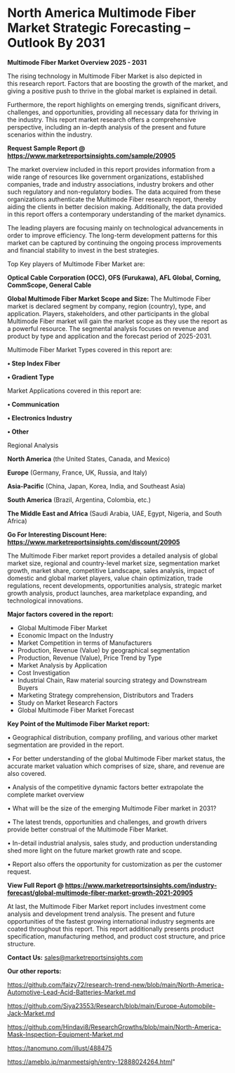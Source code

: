 # North America Multimode Fiber Market Strategic Forecasting – Outlook By 2031

<Strong> Multimode Fiber Market Overview 2025 - 2031</strong>

The rising technology in Multimode Fiber Market is also depicted in this research report. Factors that are boosting the growth of the market, and giving a positive push to thrive in the global market is explained in detail.

Furthermore, the report highlights on emerging trends, significant drivers, challenges, and opportunities, providing all necessary data for thriving in the industry. This report market research offers a comprehensive perspective, including an in-depth analysis of the present and future scenarios within the industry.

<strong>Request Sample Report @ <a href=https://www.marketreportsinsights.com/sample/20905>https://www.marketreportsinsights.com/sample/20905</a></strong>

The market overview included in this report provides information from a wide range of resources like government organizations, established companies, trade and industry associations, industry brokers and other such regulatory and non-regulatory bodies. The data acquired from these organizations authenticate the Multimode Fiber research report, thereby aiding the clients in better decision making. Additionally, the data provided in this report offers a contemporary understanding of the market dynamics.

The leading players are focusing mainly on technological advancements in order to improve efficiency. The long-term development patterns for this market can be captured by continuing the ongoing process improvements and financial stability to invest in the best strategies.

Top Key players of Multimode Fiber Market are:

<strong>Optical Cable Corporation (OCC), OFS (Furukawa), AFL Global, Corning, CommScope, General Cable</strong>

<strong><b>Global Multimode Fiber Market Scope and Size:</b></strong>
The Multimode Fiber market is declared segment by company, region (country), type, and application. Players, stakeholders, and other participants in the global Multimode Fiber market will gain the market scope as they use the report as a powerful resource. The segmental analysis focuses on revenue and product by type and application and the forecast period of 2025-2031.

Multimode Fiber Market Types covered in this report are:

<strong>• Step Index Fiber

• Gradient Type</strong>

Market Applications covered in this report are:

<strong>• Communication

• Electronics Industry

• Other</strong> 

Regional Analysis

<strong>North America</strong> (the United States, Canada, and Mexico)

<strong>Europe</strong> (Germany, France, UK, Russia, and Italy)

<strong>Asia-Pacific</strong> (China, Japan, Korea, India, and Southeast Asia)

<strong>South America</strong> (Brazil, Argentina, Colombia, etc.)

<strong>The Middle East and Africa</strong> (Saudi Arabia, UAE, Egypt, Nigeria, and South Africa)

<strong>Go For Interesting Discount Here: <a href=https://www.marketreportsinsights.com/discount/20905>https://www.marketreportsinsights.com/discount/20905</a></strong>

The Multimode Fiber market report provides a detailed analysis of global market size, regional and country-level market size, segmentation market growth, market share, competitive Landscape, sales analysis, impact of domestic and global market players, value chain optimization, trade regulations, recent developments, opportunities analysis, strategic market growth analysis, product launches, area marketplace expanding, and technological innovations.

<strong><b>Major factors covered in the report:</b></strong>
<ul>
  <li>Global Multimode Fiber Market </li>
  <li>Economic Impact on the Industry</li>
  <li>Market Competition in terms of Manufacturers</li>
  <li>Production, Revenue (Value) by geographical segmentation</li>
  <li>Production, Revenue (Value), Price Trend by Type</li>
  <li>Market Analysis by Application</li>
  <li>Cost Investigation</li>
  <li>Industrial Chain, Raw material sourcing strategy and Downstream Buyers</li>
  <li>Marketing Strategy comprehension, Distributors and Traders</li>
  <li>Study on Market Research Factors</li>
  <li>Global Multimode Fiber Market Forecast</li>
</ul>

<strong><b>Key Point of the Multimode Fiber Market report:</b></strong>

• Geographical distribution, company profiling, and various other market segmentation are provided in the report.

• For better understanding of the global Multimode Fiber market status, the accurate market valuation which comprises of size, share, and revenue are also covered.

• Analysis of the competitive dynamic factors better extrapolate the complete market overview

• What will be the size of the emerging Multimode Fiber market in 2031?

• The latest trends, opportunities and challenges, and growth drivers provide better construal of the Multimode Fiber Market.

• In-detail industrial analysis, sales study, and production understanding shed more light on the future market growth rate and scope.

• Report also offers the opportunity for customization as per the customer request.

<strong><b>View Full Report @ <a href=https://www.marketreportsinsights.com/industry-forecast/global-multimode-fiber-market-growth-2021-20905>https://www.marketreportsinsights.com/industry-forecast/global-multimode-fiber-market-growth-2021-20905</a></b></strong>


At last, the Multimode Fiber Market report includes investment come analysis and development trend analysis. The present and future opportunities of the fastest growing international industry segments are coated throughout this report. This report additionally presents product specification, manufacturing method, and product cost structure, and price structure.

<strong>Contact Us:</strong>
sales@marketreportsinsights.com

<strong>Our other reports:</strong>

<a href=https://github.com/faizy72/research-trend-new/blob/main/North-America-Automotive-Lead-Acid-Batteries-Market.md>https://github.com/faizy72/research-trend-new/blob/main/North-America-Automotive-Lead-Acid-Batteries-Market.md</a>

<a href=https://github.com/Siya23553/Research/blob/main/Europe-Automobile-Jack-Market.md>https://github.com/Siya23553/Research/blob/main/Europe-Automobile-Jack-Market.md</a>

<a href=https://github.com/Hindavi8/ResearchGrowths/blob/main/North-America-Mask-Inspection-Equipment-Market.md>https://github.com/Hindavi8/ResearchGrowths/blob/main/North-America-Mask-Inspection-Equipment-Market.md</a>

<a href=https://tanomuno.com/illust/488475>https://tanomuno.com/illust/488475</a>

<a href=https://ameblo.jp/manmeetsigh/entry-12888024264.html>https://ameblo.jp/manmeetsigh/entry-12888024264.html</a>"
